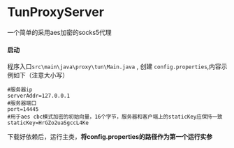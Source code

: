 # TunProxyServer

一个简单的采用aes加密的socks5代理

#### 启动

程序入口`src\main\java\proxy\tun\Main.java` , 创建 `config.properties`,内容示例如下（注意大小写）

```properties
#服务器ip
serverAddr=127.0.0.1
#服务器端口
port=14445
#用于aes cbc模式加密的初始向量，16个字节，服务器和客户端上的staticKey应保持一致
staticKey=HrGZo2uaSgccL4Ke
```

下载好依赖后，运行主类，**将config.properties的路径作为第一个运行实参**

